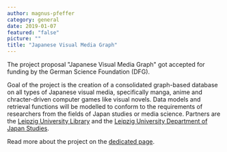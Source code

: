 ```yaml
---
author: magnus-pfeffer
category: general
date: 2019-01-07
featured: "false"
picture: ""
title: "Japanese Visual Media Graph"
---
```

The project proposal "Japanese Visual Media Graph" got accepted for funding by the German Science Foundation (DFG).
<!--more-->

Goal of the project is the creation of a consolidated graph-based database on all types of Japanese visual media, specifically manga, anime and chracter-driven computer games like visual novels. Data models and retrieval functions will be modelled to conform to the requirements of researchers from the fields of Japan studies or media science.
Partners are the [Leipzig University Library](http://www.ub.uni-leipzig.de) and the [Leipzig University Department of Japan Studies](http://japanologie.gko.uni-leipzig.de/).

Read more about the project on the [dedicated page](/projects/jvmg).
